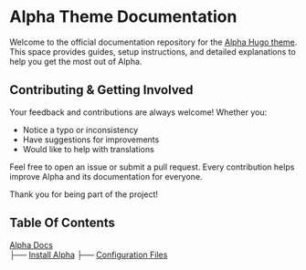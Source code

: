 # Alpha Theme Documentation

Welcome to the official documentation repository for the [Alpha Hugo theme](https://alpha.oxypteros.com/). This space provides guides, setup instructions, and detailed explanations to help you get the most out of Alpha.

## Contributing & Getting Involved
Your feedback and contributions are always welcome! Whether you:
- Notice a typo or inconsistency
- Have suggestions for improvements
- Would like to help with translations

Feel free to open an issue or submit a pull request. Every contribution helps improve Alpha and its documentation for everyone.

Thank you for being part of the project!

## Table Of Contents

[Alpha Docs](https://alpha.oxypteros.com/docs)  
├── [Install Alpha](https://alpha.oxypteros.com/docs/install-alpha)
├── [Configuration Files](https://alpha.oxypteros.com/docs/configuration)
<!--
```
Alpha Docs (Series)
├── Install Alpha (Category: Get Started)
├── Configuration Files (Category: Site Configuration)
│   ├── hugo.toml
│   ├── languages.toml
│   ├── menus.toml
│   └── params.toml
├── OCD (Category: Site Configuration) 
├── Content Organization (Category: Content)
├── Shortcodes (Category: Content)
│   ├── Hero Shortcode
│   ├── Text Snippet Shortcode
│   ├── Numbered List Shortcode
│   ├── Text Content Shortcodes
│   └── ...Other Shortcodes
├── Content Creation (Category: Content)
│   ├── Homepage
│   ├── List Page (Section)
│   ├── Page 
│   ├── Page Markdown
│   ├── Story
│   ├── Story Markdown
│   ├── Utility
│   ├── Taxonomy (To do)
│   └── Terms (To do)
├── Multilingual (Category: Content) 
│   ├── Single Language
│   ├── Multiple Language
│   └── Translating Alpha
├── Integrations (Category: Integrations)
│   ├── Pagefind
│   ├── Contact (to-do)
│   └── Goatcounter
├── Deployment (Category: Deployment)
│   ├── Cloudflare Pages
│   ├── Vercel 
│   └── Netlify
├── Update Alpha and Hugo (Category: Maintenance) (To do)
├── Devloping Alphs (Category: ???) (To do)
│   ├── Node.js 
│   ├── Tailwind (To do)
│   └── Vanilla CSS
└── Contribute (Category: ???) (To do)
```
-->